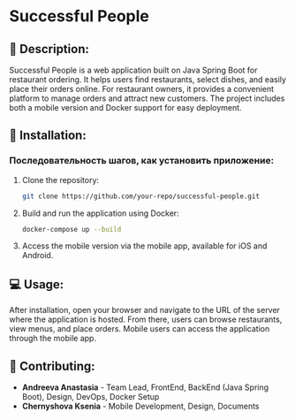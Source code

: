 # Successful People

## 🔗 Description:
Successful People is a web application built on Java Spring Boot for restaurant ordering. It helps users find restaurants, select dishes, and easily place their orders online. For restaurant owners, it provides a convenient platform to manage orders and attract new customers. The project includes both a mobile version and Docker support for easy deployment.

## 🚀 Installation:
### Последовательность шагов, как установить приложение:

1. Clone the repository:
    ```bash
    git clone https://github.com/your-repo/successful-people.git
    ```

2. Build and run the application using Docker:
    ```bash
    docker-compose up --build
    ```

3. Access the mobile version via the mobile app, available for iOS and Android.

## 💻 Usage:
After installation, open your browser and navigate to the URL of the server where the application is hosted. From there, users can browse restaurants, view menus, and place orders. Mobile users can access the application through the mobile app.

## 🤝 Contributing:
- **Andreeva Anastasia** - Team Lead, FrontEnd, BackEnd (Java Spring Boot), Design, DevOps, Docker Setup
- **Chernyshova Ksenia** - Mobile Development, Design, Documents

